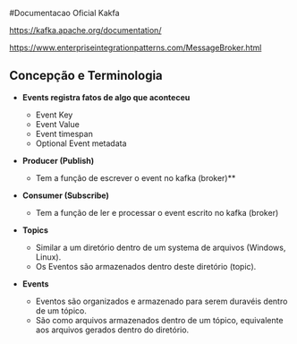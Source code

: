 #Documentacao Oficial Kakfa

https://kafka.apache.org/documentation/

https://www.enterpriseintegrationpatterns.com/MessageBroker.html


## Concepção e Terminologia

- **Events registra fatos de algo que aconteceu**
    - Event Key
    - Event Value
    - Event timespan
    - Optional Event metadata

- **Producer (Publish)**
    - Tem a função de escrever o event no kafka (broker)**

- **Consumer (Subscribe)**
    - Tem a função de ler e processar o event escrito no kafka (broker)

- **Topics**
    - Similar a um diretório dentro de um systema de arquivos (Windows, Linux).
    - Os Eventos são armazenados dentro deste diretório (topic).

- **Events**
    - Eventos são organizados e armazenado para serem duravéis dentro de um tópico.
    - São como arquivos armazenados dentro de um tópico, equivalente aos arquivos gerados dentro do diretório.
